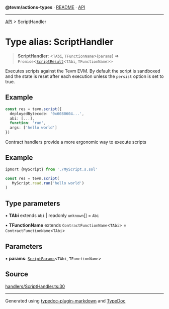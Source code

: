 **@tevm/actions-types** ∙ [README](../README.md) ∙ [API](../API.md)

***

[API](../API.md) > ScriptHandler

# Type alias: ScriptHandler

> **ScriptHandler**: \<`TAbi`, `TFunctionName`\>(`params`) => `Promise`\<[`ScriptResult`](ScriptResult.md)\<`TAbi`, `TFunctionName`\>\>

Executes scripts against the Tevm EVM. By default the script is sandboxed
and the state is reset after each execution unless the `persist` option is set
to true.

## Example

```typescript
const res = tevm.script({
  deployedBytecode: '0x6080604...',
  abi: [...],
  function: 'run',
  args: ['hello world']
})
```
Contract handlers provide a more ergonomic way to execute scripts

## Example

```typescript
ipmort {MyScript} from './MyScript.s.sol'

const res = tevm.script(
   MyScript.read.run('hello world')
)
```

## Type parameters

▪ **TAbi** extends `Abi` \| readonly `unknown`[] = `Abi`

▪ **TFunctionName** extends `ContractFunctionName`\<`TAbi`\> = `ContractFunctionName`\<`TAbi`\>

## Parameters

▪ **params**: [`ScriptParams`](ScriptParams.md)\<`TAbi`, `TFunctionName`\>

## Source

[handlers/ScriptHandler.ts:30](https://github.com/evmts/tevm-monorepo/blob/main/core/actions-types/src/handlers/ScriptHandler.ts#L30)

***
Generated using [typedoc-plugin-markdown](https://www.npmjs.com/package/typedoc-plugin-markdown) and [TypeDoc](https://typedoc.org/)
